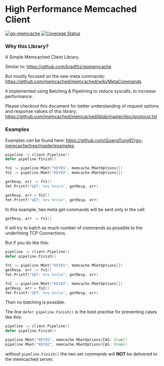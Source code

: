 # High Performance Memcached Client

[![go-memcache](https://github.com/QuangTung97/go-memcache/actions/workflows/go.yml/badge.svg)](https://github.com/QuangTung97/go-memcache/actions/workflows/go.yml)
[![Coverage Status](https://coveralls.io/repos/github/QuangTung97/go-memcache/badge.svg?branch=master)](https://coveralls.io/github/QuangTung97/go-memcache?branch=master)

### Why this Library?

A Simple Memcached Client Library.

Similar to: https://github.com/bradfitz/gomemcache

But mostly focused on the new meta commands:
https://github.com/memcached/memcached/wiki/MetaCommands

It implemented using Batching & Pipelining to reduce syscalls, to increase performance.

Please checkout this document for better understanding of request options and response values of this library:
https://github.com/memcached/memcached/blob/master/doc/protocol.txt

### Examples

Examples can be found here: https://github.com/QuangTung97/go-memcache/tree/master/examples

```go
pipeline := client.Pipeline()
defer pipeline.Finish()

fn1 := pipeline.MGet("KEY01", memcache.MGetOptions{})
fn2 := pipeline.MGet("KEY02", memcache.MGetOptions{})

getResp, err := fn1()
fmt.Printf("GET: %+v %+v\n", getResp, err)

getResp, err = fn2()
fmt.Printf("GET: %+v %+v\n", getResp, err)
```

In this example, two meta get commands will be sent only in the call:

```go
getResp, err := fn1()
```

It will try to batch as much number of commands
as possible to the underlining TCP Connections.

But if you do like this:

```go
pipeline := client.Pipeline()
defer pipeline.Finish()

fn1 := pipeline.MGet("KEY01", memcache.MGetOptions{})
getResp, err := fn1()
fmt.Printf("GET: %+v %+v\n", getResp, err)

fn2 := pipeline.MGet("KEY02", memcache.MGetOptions{})
getResp, err = fn2()
fmt.Printf("GET: %+v %+v\n", getResp, err)
```

Then no batching is possible.

The line `defer pipeline.Finish()` is the best practise for preventing cases like this:

```go
pipeline := client.Pipeline()
defer pipeline.Finish()

pipeline.MGet("KEY01", memcache.MGetOptions{CAS: true})
pipeline.MGet("KEY02", memcache.MGetOptions{CAS: true})
```

without `pipeline.Finish()` the two set commands will **NOT** be delivered to the memcached server.